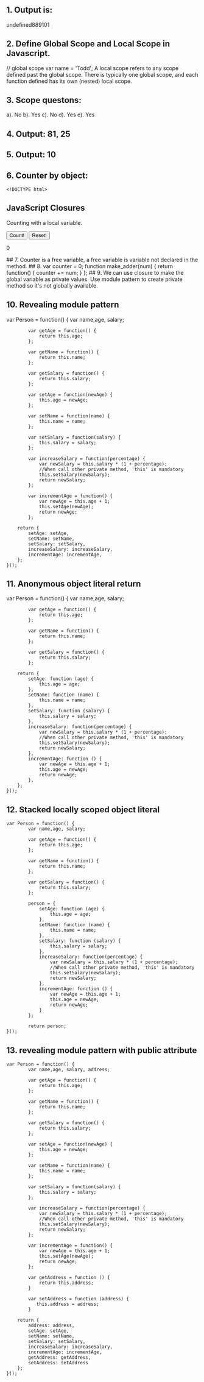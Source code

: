 ## 1. Output is:
undefined889101
## 2. Define Global Scope and Local Scope in Javascript.
// global scope
var name = 'Todd';
A local scope refers to any scope defined past the global scope. There is typically one global scope, and each function defined has its own (nested) local scope.
## 3. Scope questons:
a). No
b). Yes
c). No
d). Yes
e). Yes
## 4. Output: 81, 25
## 5. Output: 10
## 6. Counter by object:
	<!DOCTYPE html>
<html>
<body>

<h2>JavaScript Closures</h2>

<p>Counting with a local variable.</p>

<button type="button" onclick="myFunction()">Count!</button>
<button type="button" onclick="myFunctionReset()">Reset!</button>

<p id="demo">0</p>

<script>
var counter = {
	count: 0,
	add: function() {
    		this.count += 1;
        	return this.count;
    	},
    	reset: function() {
    		this.count = 0;
        	return this.count;
    }
};

function myFunction() {
	document.getElementById("demo").innerHTML = counter.add();
}
function myFunctionReset() {
	document.getElementById("demo").innerHTML = counter.reset();
}
</script>

</body>
</html>	
## 7. Counter is a free variable, a free variable is variable not declared in the method.
## 8.
var counter = 0;
function make_adder(num) {
	return function() {
		counter += num;
	}
};
## 9. We can use closure to make the global variable as private values. Use module pattern to create private method so it's not globally available.

## 10. Revealing module pattern
var Person = function() {
            var name,age, salary;

            var getAge = function() {
                return this.age;
            };

            var getName = function() {
                return this.name;
            };

            var getSalary = function() {
                return this.salary;
            };

            var setAge = function(newAge) {
                this.age = newAge;
            };

            var setName = function(name) {
                this.name = name;
            };

            var setSalary = function(salary) {
                this.salary = salary;
            };

            var increaseSalary = function(percentage) {
                var newSalary = this.salary * (1 + percentage);
                //When call other private method, 'this' is mandatory
                this.setSalary(newSalary);
                return newSalary;
            };

            var incrementAge = function() {
                var newAge = this.age + 1;
                this.setAge(newAge);
                return newAge;
            };

        return {
            setAge: setAge,
            setName: setName,
            setSalary: setSalary,
            increaseSalary: increaseSalary,
            incrementAge: incrementAge,
        };
    }();

## 11. Anonymous object literal return
var Person = function() {
            var name,age, salary;

            var getAge = function() {
                return this.age;
            };

            var getName = function() {
                return this.name;
            };

            var getSalary = function() {
                return this.salary;
            };

        return {
            setAge: function (age) {
                this.age = age;
            },
            setName: function (name) {
                this.name = name;
            },
            setSalary: function (salary) {
                this.salary = salary;
            },
            increaseSalary: function(percentage) {
                var newSalary = this.salary * (1 + percentage);
                //When call other private method, 'this' is mandatory
                this.setSalary(newSalary);
                return newSalary;
            },
            incrementAge: function () {
                var newAge = this.age + 1;
                this.age = newAge;
                return newAge;
            },
        };
    }();

## 12. Stacked locally scoped object literal

    var Person = function() {
            var name,age, salary;

            var getAge = function() {
                return this.age;
            };

            var getName = function() {
                return this.name;
            };

            var getSalary = function() {
                return this.salary;
            };

            person = {
                setAge: function (age) {
                    this.age = age;
                },
                setName: function (name) {
                    this.name = name;
                },
                setSalary: function (salary) {
                    this.salary = salary;
                },
                increaseSalary: function(percentage) {
                    var newSalary = this.salary * (1 + percentage);
                    //When call other private method, 'this' is mandatory
                    this.setSalary(newSalary);
                    return newSalary;
                },
                incrementAge: function () {
                    var newAge = this.age + 1;
                    this.age = newAge;
                    return newAge;
                }
            };

            return person;
    }();

## 13. revealing module pattern with public attribute
    var Person = function() {
            var name,age, salary, address;

            var getAge = function() {
                return this.age;
            };

            var getName = function() {
                return this.name;
            };

            var getSalary = function() {
                return this.salary;
            };

            var setAge = function(newAge) {
                this.age = newAge;
            };

            var setName = function(name) {
                this.name = name;
            };

            var setSalary = function(salary) {
                this.salary = salary;
            };

            var increaseSalary = function(percentage) {
                var newSalary = this.salary * (1 + percentage);
                //When call other private method, 'this' is mandatory
                this.setSalary(newSalary);
                return newSalary;
            };

            var incrementAge = function() {
                var newAge = this.age + 1;
                this.setAge(newAge);
                return newAge;
            };

            var getAddress = function () {
                return this.address;
            }

            var setAddress = function (address) {
               this.address = address;
            }

        return {
            address: address,
            setAge: setAge,
            setName: setName,
            setSalary: setSalary,
            increaseSalary: increaseSalary,
            incrementAge: incrementAge,
            getAddress: getAddress,
            setAddress: setAddress
        };
    }();
